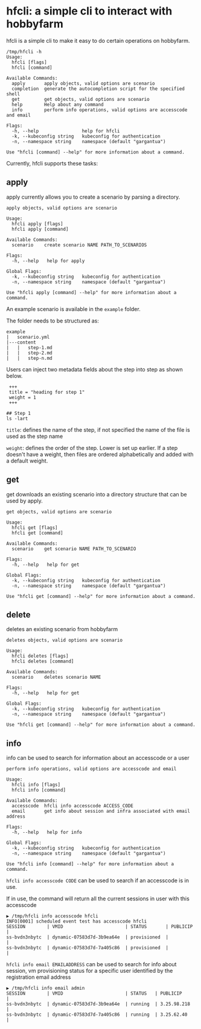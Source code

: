 # hfcli: a simple cli to interact with hobbyfarm

hfcli is a simple cli to  make it easy to do certain operations on hobbyfarm.


```
/tmp/hfcli -h
Usage:
  hfcli [flags]
  hfcli [command]

Available Commands:
  apply       apply objects, valid options are scenario
  completion  generate the autocompletion script for the specified shell
  get         get objects, valid options are scenario  
  help        Help about any command
  info        perform info operations, valid options are accesscode and email

Flags:
  -h, --help                help for hfcli
  -k, --kubeconfig string   kubeconfig for authentication
  -n, --namespace string    namespace (default "gargantua")

Use "hfcli [command] --help" for more information about a command.
```

Currently, hfcli supports these tasks:

## apply

apply currently allows you to create a scenario by parsing a directory.

```
apply objects, valid options are scenario

Usage:
  hfcli apply [flags]
  hfcli apply [command]

Available Commands:
  scenario    create scenario NAME PATH_TO_SCENARIOS

Flags:
  -h, --help   help for apply

Global Flags:
  -k, --kubeconfig string   kubeconfig for authentication
  -n, --namespace string    namespace (default "gargantua")

Use "hfcli apply [command] --help" for more information about a command.
```

An example scenario is available in the `example` folder.

The folder needs to be structured as:


```
example
|   scenario.yml
|---content
|   |   step-1.md
|   |   step-2.md
|   |   step-n.md
```

Users can inject two metadata fields about the step into step as shown below.
```
 +++
 title = "heading for step 1"
 weight = 1
 +++
 
## Step 1
ls -lart
```

`title`: defines the name of the step, if not specified the name of the file is used as the step name

`weight`: defines the order of the step. Lower is set up earlier. If a step doesn't have a weight, then files are ordered alphabetically and added with a default weight.

## get

get downloads an existing scenario into a directory structure that can be used by apply.

```
get objects, valid options are scenario

Usage:
  hfcli get [flags]
  hfcli get [command]

Available Commands:
  scenario    get scenario NAME PATH_TO_SCENARIO

Flags:
  -h, --help   help for get

Global Flags:
  -k, --kubeconfig string   kubeconfig for authentication
  -n, --namespace string    namespace (default "gargantua")

Use "hfcli get [command] --help" for more information about a command.
```

## delete

deletes an existing scenario from hobbyfarm

```
deletes objects, valid options are scenario

Usage:
  hfcli deletes [flags]
  hfcli deletes [command]

Available Commands:
  scenario    deletes scenario NAME

Flags:
  -h, --help   help for get

Global Flags:
  -k, --kubeconfig string   kubeconfig for authentication
  -n, --namespace string    namespace (default "gargantua")

Use "hfcli get [command] --help" for more information about a command.
```

## info

info can be used to search for information about an accesscode or a user

```
perform info operations, valid options are accesscode and email

Usage:
  hfcli info [flags]
  hfcli info [command]

Available Commands:
  accesscode  hfcli info accesscode ACCESS_CODE
  email       get info about session and infra associated with email address

Flags:
  -h, --help   help for info

Global Flags:
  -k, --kubeconfig string   kubeconfig for authentication
  -n, --namespace string    namespace (default "gargantua")

Use "hfcli info [command] --help" for more information about a command.
```

`hfcli info accesscode CODE` can be used to search if an accesscode is in use.

If in use, the command will return all the current sessions in user with this accesscode

```
▶ /tmp/hfcli info accesscode hfcli
INFO[0001] scheduled event test has accesscode hfcli
SESSION        | VMID                       | STATUS       | PUBLICIP  |
ss-bvdn3nbytc  | dynamic-07583d7d-3b9ea64e  | provisioned  |           |
ss-bvdn3nbytc  | dynamic-07583d7d-7a405c86  | provisioned  |           |

```




`hfcli info email EMAILADDRESS` can be used to search for info about session, vm provisioning status for a specific user identified by the registration email address

```
▶ /tmp/hfcli info email admin
SESSION        | VMID                       | STATUS   | PUBLICIP     |
ss-bvdn3nbytc  | dynamic-07583d7d-3b9ea64e  | running  | 3.25.98.218  |
ss-bvdn3nbytc  | dynamic-07583d7d-7a405c86  | running  | 3.25.62.40   |
```